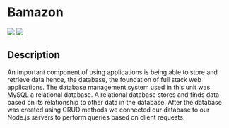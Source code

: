# Bamazon

![](https://github.com/a4444304/bamazon/assets/images/readme-1.jpg)
![](https://github.com/a4444304/bamazon/assets/images/readme-2.jpg)

## Description
An important component of using applications is being able to store and retrieve data hence, the database, the foundation of full stack web applications. The database management system used in this unit was MySQL a relational database. A relational database stores and finds data based on its relationship to other data in the database. After the database was created using CRUD methods we connected our database to our Node.js servers to perform queries based on client requests.
